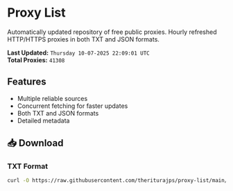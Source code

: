 # Proxy List

Automatically updated repository of free public proxies. Hourly refreshed HTTP/HTTPS proxies in both TXT and JSON formats.

**Last Updated:** `Thursday 10-07-2025 22:09:01 UTC`  
**Total Proxies:** `41308`

## Features
- Multiple reliable sources
- Concurrent fetching for faster updates
- Both TXT and JSON formats
- Detailed metadata

## 📥 Download

### TXT Format
```bash
curl -O https://raw.githubusercontent.com/theriturajps/proxy-list/main/proxies.txt